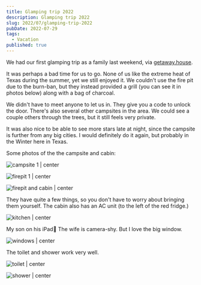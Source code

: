 ```yaml
---
title: Glamping trip 2022
description: Glamping trip 2022
slug: 2022/07/glamping-trip-2022
pubDate: 2022-07-29
tags:
  - Vacation
published: true
---
```


We had our first glamping trip as a family last weekend, via [getaway.house](https://getaway.house).

It was perhaps a bad time for us to go. None of us like the extreme heat of Texas during the summer, yet we still enjoyed it. We couldn't use the fire pit due to the burn-ban, but they instead provided a grill (you can see it in photos below) along with a bag of charcoal.

We didn't have to meet anyone to let us in. They give you a code to unlock the door. There's also several other campsites in the area. We could see a couple others through the trees, but it still feels very private.

It was also nice to be able to see more stars late at night, since the campsite is further from any big cities. I would definitely do it again, but probably in the Winter here in Texas.

Some photos of the the campsite and cabin:

![campsite 1 | center](glamping2022-01-campsite.jpg)

![firepit 1 | center](glamping2022-02-firepit.jpg)

![firepit and cabin | center](glamping2022-03-firepit.jpg)

They have quite a few things, so you don't have to worry about bringing them yourself. The cabin also has an AC unit (to the left of the red fridge.)

![kitchen | center](glamping2022-04-utils.jpg)

My son on his iPad🤣 The wife is camera-shy. But I love the big window.

![windows | center](glamping2022-05-beds-windows.jpg)

The toilet and shower work very well.

![toilet | center](glamping2022-06-toilet.jpg)

![shower | center](glamping2022-07-shower.jpg)

